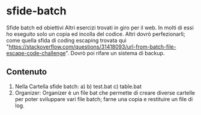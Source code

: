# sfide-batch
Sfide batch ed obiettivi
Altri esercizi trovati in giro per il web. In molti di essi ho eseguito solo un copia ed incolla del codice.
Altri dovrò perfezionarli; come quella sfida di coding escaping trovata qui "https://stackoverflow.com/questions/31418093/url-from-batch-file-escape-code-challenge".
Dovrò poi rifare un sistema di backup.
## Contenuto
  1. Nella Cartella sfide batch:
        a) 
        b) test.bat
        c) table.bat
 2. Organizer:
   Organizer è un file bat che permette di creare diverse cartelle per poter sviluppare vari file batch; farne una copia e restituire un file di log.
        
